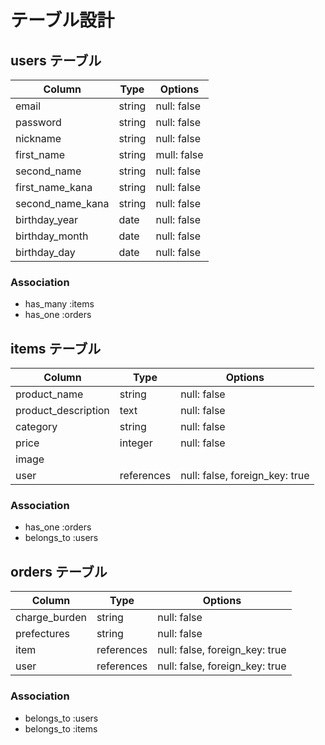 # テーブル設計

## users テーブル

| Column           | Type   | Options     |
| ---------------- | ------ | ----------- |
| email            | string | null: false |
| password         | string | null: false |
| nickname         | string | null: false |
| first_name       | string | mull: false |
| second_name      | string | null: false |
| first_name_kana  | string | null: false |
| second_name_kana | string | null: false |
| birthday_year    | date   | null: false |
| birthday_month   | date   | null: false |
| birthday_day     | date   | null: false |

### Association

- has_many :items
- has_one  :orders

## items テーブル

| Column              | Type       | Options                        |
| ------------------- | ---------- | ------------------------------ |
| product_name        | string     | null: false                    |
| product_description | text       | null: false                    |
| category            | string     | null: false                    |
| price               | integer    | null: false                    |
| image               |            |                                |
| user                | references | null: false, foreign_key: true |

### Association

- has_one    :orders
- belongs_to :users

## orders テーブル

| Column        | Type       | Options                        |
| ------------- | ---------- | ------------------------------ |
| charge_burden | string     | null: false                    |
| prefectures   | string     | null: false                    |
| item          | references | null: false, foreign_key: true |
| user          | references | null: false, foreign_key: true |

### Association

- belongs_to :users
- belongs_to :items